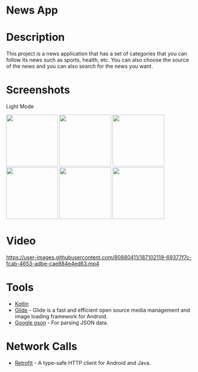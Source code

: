 # News App

# Description
This project is a news application that has a set of categories that you can follow its news such as sports, health, etc.
You can also choose the source of the news and you can also search for the news you want.

# Screenshots
Light Mode

<div>
  <img src="https://user-images.githubusercontent.com/80880411/187100789-2a000022-62f5-4d52-91cd-3e7440d6d9cc.png"  width="140">
  <img src="https://user-images.githubusercontent.com/80880411/187100806-811aa83f-7f89-458d-9ebe-8ace2e7dbf9c.png"  width="140">
  <img src="https://user-images.githubusercontent.com/80880411/187100831-528a3009-99b4-4726-932a-2d55e5ee87e2.png"  width="140">
  <img src="https://user-images.githubusercontent.com/80880411/187100846-e1951dba-b8ca-4f36-8ee4-7f7f5fdd6664.png"  width="140">
  <img src="https://user-images.githubusercontent.com/80880411/187100884-ac87e625-553f-445b-a4ff-aa26bcafa2a4.png"  width="140">
  <img src="https://user-images.githubusercontent.com/80880411/187100918-191cb68b-dd76-430a-9874-d35b0bddff19.png"  width="140">
</div>

# Video
https://user-images.githubusercontent.com/80880411/187102119-69377f7c-fcab-4653-adbe-cae884e4ed63.mp4


# Tools
* [Kotlin](https://kotlinlang.org/) 
* [Glide](https://github.com/bumptech/glide) - Glide is a fast and efficient open source media management and image loading framework for Android.
* [Google gson](https://github.com/google/gson) - For parsing JSON data.


# Network Calls
* [Retrofit](https://square.github.io/retrofit/) - A type-safe HTTP client for Android and Java.
